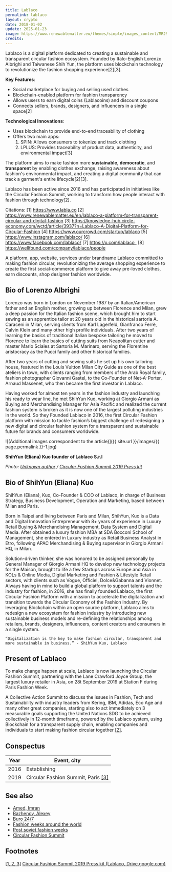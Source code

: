 ```yaml
---
title: Lablaco
permalink: lablaco
layout: crypto
date: 2018-01-02
update: 2025-01-23
image: https://www.renewablematter.eu/themes/simple/images_content/MR29-30/SU/SU4.jpg
credits:
---
```


Lablaco is a digital platform dedicated to creating a sustainable and transparent circular fashion ecosystem. Founded by Italo-English Lorenzo Albrighi and Taiwanese Shih Yun, the platform uses blockchain technology to revolutionize the fashion shopping experience[2][3].

**Key Features**:
- Social marketplace for buying and selling used clothes
- Blockchain-enabled platform for fashion transparency
- Allows users to earn digital coins (Lablacoins) and discount coupons
- Connects sellers, brands, designers, and influencers in a single space[2]

**Technological Innovations**:
- Uses blockchain to provide end-to-end traceability of clothing
- Offers two main apps:
  1. SPIN: Allows consumers to tokenize and track clothing
  2. LPLUS: Provides traceability of product data, authenticity, and environmental impact[3]

The platform aims to make fashion more **sustainable**, **democratic**, and **transparent** by enabling clothes exchange, raising awareness about fashion's environmental impact, and creating a digital community that can track a garment's entire lifecycle[2][3].

Lablaco has been active since 2016 and has participated in initiatives like the Circular Fashion Summit, working to transform how people interact with fashion through technology[2].

Citations:
[1] https://www.labla.co
[2] https://www.renewablematter.eu/en/lablaco-a-platform-for-transparent-circular-and-digital-fashion
[3] https://knowledge-hub.circle-economy.com/wctd/article/3937?n=Lablaco-A-Digital-Platform-for-Circular-Fashion
[4] https://www.ourcrowd.com/startup/lablaco
[5] https://www.instagram.com/lablaco/
[6] https://www.facebook.com/lablaco/
[7] https://x.com/lablaco_
[8] https://wellfound.com/company/lablaco/people

A platform, app, website, services under brandname Lablaco committed to making fashion circular, revolutionizing the average shopping experience to create the first social-commerce platform to give away pre-loved clothes, earn discounts, shop designer fashion worldwide.

## Bio of Lorenzo Albrighi

Lorenzo was born in London on November 1987 by an Italian/American father and an English mother, growing up between Florence and Milan, grew a deep passion for the Italian fashion scene, which brought him to start sewing as an apprentice tailor at 20 years old in the historical sartoria A. Caraceni in Milan, serving clients from Karl Lagerfeld, Gianfranco Ferrè, Calvin Klein and many other high profile individuals.
After two years of learning the basics of traditional Italian bespoke tailoring he moved to Florence to learn the basics of cutting suits from Neapolitan cutter and master Mario Sciales at Sartoria M. Marinaro, serving the Florentine aristocracy as the Pucci family and other historical families.

After two years of cutting and sewing suits he set up his own tailoring house, featured in the Louis Vuitton Milan City Guide as one of the best ateliers in town, with clients ranging from members of the Arab Royal family, fashion photographer Giovanni Gastel, to the Co-Founder of Net-A-Porter, Arnaud Massenet, who then became the first investor in Lablaco.

Having worked for almost ten years in the fashion industry and launching his ready to wear line, he met ShihYun Kuo, working at Giorgio Armani as Buying and Merchandising Manager for Asia Pacific and realized the current fashion system is broken as it is now one of the largest polluting industries in the world.
So they Founded Lablaco in 2016,  the first Circular Fashion platform with mission to tackle fashion’s biggest challenge of redesigning a new digital and circular fashion system for a transparent and sustainable future for brands and consumers worldwide.

![(Additional images correspondent to the article)]({{ site.url }}/images/{{ page.permalink }}-1.jpg)

**ShihYun (Eliana) Kuo founder of Lablaco S.r.l**

*Photo: [Unknown author](https://www.circularfashionsummit.com/press) / [Circular Fashion Summit 2019 Press kit](https://www.circularfashionsummit.com/press)*

## Bio of ShihYun (Eliana) Kuo

ShihYun (Eliana), Kuo, Co-Founder & COO of Lablaco, in charge of Business Strategy, Business Development, Operation and Marketing, based between Milan and Paris.

Born in Taipei and living between Paris and Milan, ShihYun, Kuo is a Data and Digital Innovation Entrepreneur with 8+ years of experience in Luxury Retail Buying & Merchandising Management, Data System and Digital Media. After obtained a luxury fashion MBA at SDA Bocconi School of Management, she entered in Luxury industry as Retail Business Analyst in Etro, following APAC Merchandising & Buying supervisor in Giorgio Armani HQ, in Milan.

Solution-driven thinker, she was honored to be assigned personally by General Manager of Giorgio Armani HQ to develop new technology projects for the Maison, brought to life a few Startups across Europe and Asia in KOLs & Online Media, Digital Marketing and Fashion & Lifestyle Retail sectors, with clients such as Vogue, Officiel, Dolce&Gabanna and Vionnet.  Always having in mind to build a global platform to support talents and the industry for fashion, in 2016,  she has finally founded Lablaco, the first Circular Fashion Platform with a mission to accelerate the digitalization and transition towards the Circular Economy of the Fashion Industry. By leveraging Blockchain within an open source platform, Lablaco aims to redesign a new ecosystem for fashion industry by introducing new sustainable business models and re-defining the relationships among retailers, brands, designers, influencers, content creators and consumers in a single system.

`“Digitalization is the key to make fashion circular, transparent and more sustainable in business.” - ShihYun Kuo, Lablaco`

## Present of Lablaco

To make change happen at scale, Lablaco is now launching the Circular Fashion Summit, partnering with the Lane Crawford Joyce Group, the largest luxury retailer in Asia, on 28t September 2019 at Station F during Paris Fashion Week.

A Collective Action Summit to discuss the issues in Fashion, Tech and Sustainability with industry leaders from Kering, IBM, Adidas, Eco Age and many other great companies, starting also to act immediately on 3 measurable goals supporting the United Nations SDG to be achieved collectively in 12-month timeframe, powered by the Lablaco system, using Blockchain for a transparent supply chain, enabling companies and individuals to start making fashion circular together <span id="a1">[\[2\]](#f1)</span>.


## Сonspectus

|Year|Event, city|
|-|-|
|2016|Establishing|
|2019|Circular Fashion Summit, Paris <span id="a1">[\[3\]](#f1)</span>|

## See also

+ [Amed, Imran](amed-imran)
+ [Bazhenov, Alexey](bazhenov-alexey)
+ [Buro 24/7](buro-24-7)
+ [Fashion weeks around the world](fashion-weeks-around-the-world)
+ [Post soviet fashion weeks](post-soviet-fashion-weeks)
+ [Circular Fashion Summit](circular-fashion-summit)

## Footnotes

[[1, 2, 3]](#a1) <span id="f1"></span> [Circular Fashion Summit 2019 Press kit (Lablaco, Drive.google.com)](https://www.circularfashionsummit.com/press)
